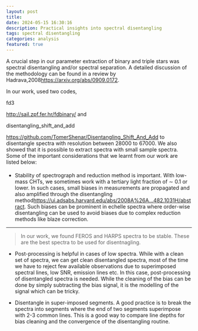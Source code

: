 ```yaml
---
layout: post
title: 
date: 2024-05-15 16:30:16
description: Practical insights into spectral disentangling
tags: spectral disentangling
categories: analysis
featured: true
---
```


A crucial step in our parameter extraction of binary and triple stars was spectral disentangling and/or spectral separation. 
A detailed discussion of the methodology can be found in a review by Hadrava,2008<d-footnote>https://arxiv.org/abs/0909.0172</d-footnote>.

In our work, used
two codes, <p id="small-caps">fd3</p><d-footnote>http://sail.zpf.fer.hr/fdbinary/</d-footnote>
and <p id="small-caps">disentangling_shift_and_add</p><d-footnote>https://github.com/TomerShenar/Disentangling_Shift_And_Add</d-footnote> to disentangle spectra with resolution between 28000 to 67000. We also showed that it is possible to extract spectra with small
sample spectra. Some of the important considerations that we learnt from our work are
listed below:

#### 

- Stability of spectrograph and reduction method is important. With low-mass CHTs,
we sometimes work with a tertiary light fraction of ∼ 0.1 or lower. In such cases,
small biases in measurements are propagated and also amplified through the disentangling
method<d-footnote>https://ui.adsabs.harvard.edu/abs/2008A%26A...482.1031H/abstract</d-footnote>. Such biases can be prominent in echelle
spectra where order-wise disentangling can be used to avoid biases due to complex
reduction methods like blaze correction. 

<hr>


> In our work, we found FEROS and HARPS spectra to be stable. These are the best spectra to be used for disentnagling.

- Post-processing is helpful in cases of low spectra. While with a clean set of spectra,
we can get clean disentangled spectra, most of the time we have to reject few
available observations due to superimposed spectral lines, low SNR, emission lines
etc. In this case, post-processing of disentangled spectra is needed. While the
cleaning of the bias can be done by simply subtracting the bias signal, it is the
modelling of the signal which can be tricky.

- Disentangle in super-imposed segments. A good practice is to break the spectra
into segments where the end of two segments superimpose with 2-3 common lines.
This is a good way to compare line depths for bias cleaning and the convergence of
the disentangling routine.





